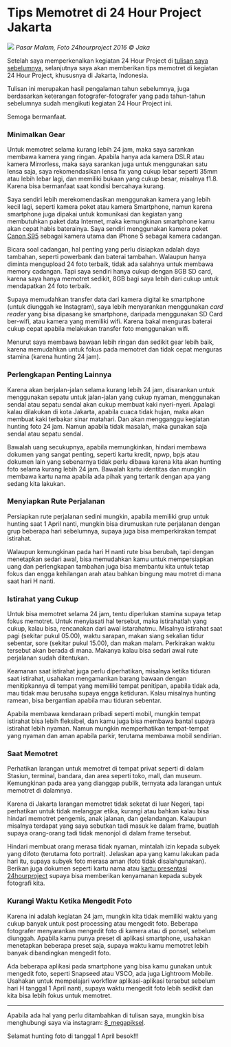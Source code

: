 # Tips Memotret di 24 Hour Project Jakarta

![](https://68.media.tumblr.com/18c1dc48ff3d0e033a89084ba0319934/tumblr_oncrvwUDVs1u01euvo1_1280.jpg)
*Pasar Malam, Foto 24hourproject 2016 © Jaka*

Setelah saya memperkenalkan kegiatan 24 Hour Project di [tulisan saya sebelumnya](https://8megapiksel.tumblr.com/post/158805708536/24-hour-project-1-april-2017-jakarta), selanjutnya saya akan memberikan tips memotret di kegiatan 24 Hour Project, khususnya di Jakarta, Indonesia.

Tulisan ini merupakan hasil pengalaman tahun sebelumnya, juga berdasarkan keterangan fotografer-fotografer yang pada tahun-tahun sebelumnya sudah mengikuti kegiatan 24 Hour Project ini. 

Semoga bermanfaat.   

### Minimalkan Gear

Untuk memotret selama kurang lebih 24 jam, maka saya sarankan membawa kamera yang ringan. Apabila hanya ada kamera DSLR atau kamera Mirrorless, maka saya sarankan juga untuk menggunakan satu lensa saja, saya rekomendasikan lensa fix yang cukup lebar seperti 35mm atau lebih lebar lagi, dan memiliki bukaan yang cukup besar, misalnya f1.8. Karena bisa bermanfaat saat kondisi bercahaya kurang.

Saya sendiri lebih merekomendasikan menggunakan kamera yang lebih kecil lagi, seperti kamera poket atau kamera Smartphone, namun karena smartphone juga dipakai untuk komunikasi dan kegiatan yang membutuhkan paket data Internet, maka kemungkinan smartphone kamu akan cepat habis baterainya. Saya sendiri menggunakan kamera poket [Canon S95](https://8megapiksel.tumblr.com/post/157522054561/review-canon-s95-untuk-street-photography) sebagai kamera utama dan iPhone 5 sebagai kamera cadangan.

Bicara soal cadangan, hal penting yang perlu disiapkan adalah daya tambahan, seperti powerbank dan baterai tambahan. Walaupun hanya diminta mengupload 24 foto terbaik, tidak ada salahnya untuk membawa memory cadangan. Tapi saya sendiri hanya cukup dengan 8GB SD card, karena saya hanya memotret sedikit, 8GB bagi saya lebih dari cukup untuk mendapatkan 24 foto terbaik. 

Supaya memudahkan transfer data dari kamera digital ke smartphone (untuk diunggah ke Instagram), saya lebih menyarankan menggunakan *card reader* yang bisa dipasang ke smartphone, daripada menggunakan SD Card ber-wifi, atau kamera yang memiliki wifi. Karena bakal menguras baterai cukup cepat apabila melakukan transfer foto menggunakan wifi.

Menurut saya membawa bawaan lebih ringan dan sedikit gear lebih baik, karena memudahkan untuk fokus pada memotret dan tidak cepat menguras stamina (karena hunting 24 jam).

### Perlengkapan Penting Lainnya

Karena akan berjalan-jalan selama kurang lebih 24 jam, disarankan untuk menggunakan sepatu untuk jalan-jalan yang cukup nyaman, menggunakan sendal atau sepatu sendal akan cukup membuat kaki nyeri-nyeri. Apalagi kalau dilakukan di kota Jakarta, apabila cuaca tidak hujan, maka akan membuat kaki terbakar sinar matahari. Dan akan mengganggu kegiatan hunting foto 24 jam. Namun apabila tidak masalah, maka gunakan saja sendal atau sepatu sendal.

Bawalah uang secukupnya, apabila memungkinkan, hindari membawa dokumen yang sangat penting, seperti kartu kredit, npwp, bpjs atau dokumen lain yang sebenarnya tidak perlu dibawa karena kita akan hunting foto selama kurang lebih 24 jam. Bawalah kartu identitas dan mungkin membawa kartu nama apabila ada pihak yang tertarik dengan apa yang sedang kita lakukan.

### Menyiapkan Rute Perjalanan

Persiapkan rute perjalanan sedini mungkin, apabila memiliki grup untuk hunting saat 1 April nanti, mungkin bisa dirumuskan rute perjalanan dengan grup beberapa hari sebelumnya, supaya juga bisa memperkirakan tempat istirahat. 

Walaupun kemungkinan pada hari H nanti rute bisa berubah, tapi dengan menetapkan sedari awal, bisa memudahkan kamu untuk mempersiapkan uang dan perlengkapan tambahan juga bisa membantu kita untuk tetap fokus dan engga kehilangan arah atau bahkan bingung mau motret di mana saat hari H nanti.

### Istirahat yang Cukup

Untuk bisa memotret selama 24 jam, tentu diperlukan stamina supaya tetap fokus memotret. Untuk menyiasati hal tersebut, maka istirahatlah yang cukup, kalau bisa, rencanakan dari awal istarahatmu. Misalnya istirahat saat pagi (sekitar pukul 05.00), waktu sarapan, makan siang sekalian tidur sebentar, sore (sekitar pukul 15.00), dan makan malam. Perkirakan waktu tersebut akan berada di mana. Makanya kalau bisa sedari awal rute perjalanan sudah ditentukan.

Keamanan saat istirahat juga perlu diperhatikan, misalnya ketika tiduran saat istirahat, usahakan mengamankan barang bawaan dengan menitipkannya di tempat yang memiliki tempat penitipan, apabila tidak ada, mau tidak mau berusaha supaya engga ketiduran. Kalau misalnya hunting ramean, bisa bergantian apabila mau tiduran sebentar.

Apabila membawa kendaraan pribadi seperti mobil, mungkin tempat istirahat bisa lebih fleksibel, dan kamu juga bisa membawa bantal supaya istirahat lebih nyaman. Namun mungkin memperhatikan tempat-tempat yang nyaman dan aman apabila parkir, terutama membawa mobil sendirian.   

### Saat Memotret

Perhatikan larangan untuk memotret di tempat privat seperti di dalam Stasiun, terminal, bandara, dan area seperti toko, mall, dan museum. Kemungkinan pada area yang dianggap publik, ternyata ada larangan untuk memotret di dalamnya.

Karena di Jakarta larangan memotret tidak seketat di luar Negeri, tapi perhatikan untuk tidak melanggar etika, kurangi atau bahkan kalau bisa hindari memotret pengemis, anak jalanan, dan gelandangan. Kalaupun misalnya terdapat yang saya sebutkan tadi masuk ke dalam frame, buatlah supaya orang-orang tadi tidak menonjol di dalam frame tersebut.

Hindari membuat orang merasa tidak nyaman, mintalah izin kepada subyek yang difoto (terutama foto portrait). Jelaskan apa yang kamu lakukan pada hari itu, supaya subyek foto merasa aman (foto tidak disalahgunakan). Berikan juga dokumen seperti kartu nama atau [kartu presentasi 24hourproject](https://drive.google.com/drive/u/0/folders/0ByfrRVtqWe8WWmZwRVJ6RWpqQTg) supaya bisa memberikan kenyamanan kepada subyek fotografi kita.

### Kurangi Waktu Ketika Mengedit Foto

Karena ini adalah kegiatan 24 jam, mungkin kita tidak memiliki waktu yang cukup banyak untuk post processing atau mengedit foto. Beberapa fotografer menyarankan mengedit foto di kamera atau di ponsel, sebelum diunggah. Apabila kamu punya preset di aplikasi smartphone, usahakan menetapkan beberapa preset saja, supaya waktu kamu memotret lebih banyak dibandingkan mengedit foto.

Ada beberapa aplikasi pada smartphone yang bisa kamu gunakan untuk mengedit foto, seperti Snapseed atau VSCO, ada juga Lightroom Mobile. Usahakan untuk mempelajari workflow aplikasi-aplikasi tersebut sebelum hari H tanggal 1 April nanti, supaya waktu mengedit foto lebih sedikit dan kita bisa lebih fokus untuk memotret.

---

Apabila ada hal yang perlu ditambahkan di tulisan saya, mungkin bisa menghubungi saya via instagram: [8_megapiksel](https://instagram.com/8_megapiksel). 

Selamat hunting foto di tanggal 1 April besok!!!
